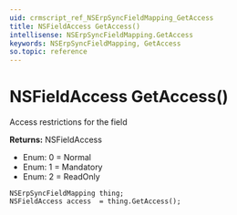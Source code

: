 ```yaml
---
uid: crmscript_ref_NSErpSyncFieldMapping_GetAccess
title: NSFieldAccess GetAccess()
intellisense: NSErpSyncFieldMapping.GetAccess
keywords: NSErpSyncFieldMapping, GetAccess
so.topic: reference
---
```


# NSFieldAccess GetAccess()

Access restrictions for the field

**Returns:** NSFieldAccess

* Enum: 0 = Normal
* Enum: 1 = Mandatory
* Enum: 2 = ReadOnly

```crmscript
NSErpSyncFieldMapping thing;
NSFieldAccess access  = thing.GetAccess();
```

